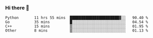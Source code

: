 ### Hi there 👋

<!--START_SECTION:waka-->

```text
Python       11 hrs 55 mins  ██████████████████████▓░░   90.40 %
Go           35 mins         █░░░░░░░░░░░░░░░░░░░░░░░░   04.54 %
C++          15 mins         ▒░░░░░░░░░░░░░░░░░░░░░░░░   01.95 %
Other        8 mins          ▒░░░░░░░░░░░░░░░░░░░░░░░░   01.13 %
```

<!--END_SECTION:waka-->
